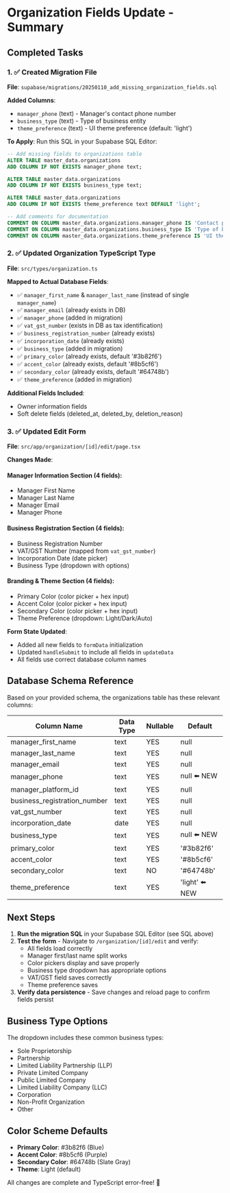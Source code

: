 # Organization Fields Update - Summary

## Completed Tasks

### 1. ✅ Created Migration File
**File**: `supabase/migrations/20250110_add_missing_organization_fields.sql`

**Added Columns**:
- `manager_phone` (text) - Manager's contact phone number
- `business_type` (text) - Type of business entity
- `theme_preference` (text) - UI theme preference (default: 'light')

**To Apply**: Run this SQL in your Supabase SQL Editor:
```sql
-- Add missing fields to organizations table
ALTER TABLE master_data.organizations
ADD COLUMN IF NOT EXISTS manager_phone text;

ALTER TABLE master_data.organizations
ADD COLUMN IF NOT EXISTS business_type text;

ALTER TABLE master_data.organizations
ADD COLUMN IF NOT EXISTS theme_preference text DEFAULT 'light';

-- Add comments for documentation
COMMENT ON COLUMN master_data.organizations.manager_phone IS 'Contact phone number for the organization manager';
COMMENT ON COLUMN master_data.organizations.business_type IS 'Type of business entity (e.g., LLC, Corporation, Partnership, LLP, etc.)';
COMMENT ON COLUMN master_data.organizations.theme_preference IS 'UI theme preference: light, dark, or auto';
```

### 2. ✅ Updated Organization TypeScript Type
**File**: `src/types/organization.ts`

**Mapped to Actual Database Fields**:
- ✅ `manager_first_name` & `manager_last_name` (instead of single `manager_name`)
- ✅ `manager_email` (already exists in DB)
- ✅ `manager_phone` (added in migration)
- ✅ `vat_gst_number` (exists in DB as tax identification)
- ✅ `business_registration_number` (already exists)
- ✅ `incorporation_date` (already exists)
- ✅ `business_type` (added in migration)
- ✅ `primary_color` (already exists, default '#3b82f6')
- ✅ `accent_color` (already exists, default '#8b5cf6')
- ✅ `secondary_color` (already exists, default '#64748b')
- ✅ `theme_preference` (added in migration)

**Additional Fields Included**:
- Owner information fields
- Soft delete fields (deleted_at, deleted_by, deletion_reason)

### 3. ✅ Updated Edit Form
**File**: `src/app/organization/[id]/edit/page.tsx`

**Changes Made**:

#### Manager Information Section (4 fields):
- Manager First Name
- Manager Last Name
- Manager Email
- Manager Phone

#### Business Registration Section (4 fields):
- Business Registration Number
- VAT/GST Number (mapped from `vat_gst_number`)
- Incorporation Date (date picker)
- Business Type (dropdown with options)

#### Branding & Theme Section (4 fields):
- Primary Color (color picker + hex input)
- Accent Color (color picker + hex input)
- Secondary Color (color picker + hex input)
- Theme Preference (dropdown: Light/Dark/Auto)

**Form State Updated**:
- Added all new fields to `formData` initialization
- Updated `handleSubmit` to include all fields in `updateData`
- All fields use correct database column names

## Database Schema Reference

Based on your provided schema, the organizations table has these relevant columns:

| Column Name | Data Type | Nullable | Default |
|------------|-----------|----------|---------|
| manager_first_name | text | YES | null |
| manager_last_name | text | YES | null |
| manager_email | text | YES | null |
| manager_phone | text | YES | null ⬅️ NEW |
| manager_platform_id | text | YES | null |
| business_registration_number | text | YES | null |
| vat_gst_number | text | YES | null |
| incorporation_date | date | YES | null |
| business_type | text | YES | null ⬅️ NEW |
| primary_color | text | YES | '#3b82f6' |
| accent_color | text | YES | '#8b5cf6' |
| secondary_color | text | NO | '#64748b' |
| theme_preference | text | YES | 'light' ⬅️ NEW |

## Next Steps

1. **Run the migration SQL** in your Supabase SQL Editor (see SQL above)
2. **Test the form** - Navigate to `/organization/[id]/edit` and verify:
   - All fields load correctly
   - Manager first/last name split works
   - Color pickers display and save properly
   - Business type dropdown has appropriate options
   - VAT/GST field saves correctly
   - Theme preference saves
3. **Verify data persistence** - Save changes and reload page to confirm fields persist

## Business Type Options

The dropdown includes these common business types:
- Sole Proprietorship
- Partnership
- Limited Liability Partnership (LLP)
- Private Limited Company
- Public Limited Company
- Limited Liability Company (LLC)
- Corporation
- Non-Profit Organization
- Other

## Color Scheme Defaults

- **Primary Color**: #3b82f6 (Blue)
- **Accent Color**: #8b5cf6 (Purple)
- **Secondary Color**: #64748b (Slate Gray)
- **Theme**: Light (default)

All changes are complete and TypeScript error-free! 🎉
